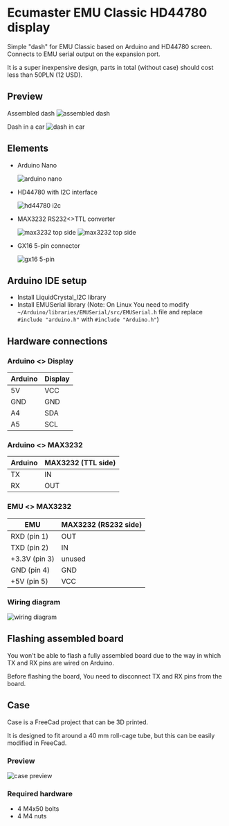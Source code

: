 # Ecumaster EMU Classic HD44780 display #

Simple "dash" for EMU Classic based on Arduino and HD44780 screen.
Connects to EMU serial output on the expansion port.

It is a super inexpensive design, parts in total (without case) should cost less than 50PLN (12 USD).

## Preview ##

Assembled dash
![assembled dash](./docs/pictures/offline.jpeg)

Dash in a car
![dash in car](./docs/pictures/online.jpeg)

## Elements ##

- Arduino Nano

  ![arduino nano](./docs/elements/arduino_nano.png)
- HD44780 with I2C interface

  ![hd44780 i2c](./docs/elements/hd44780_i2c.png)

- MAX3232 RS232<>TTL converter

  ![max3232 top side](./docs/elements/max3232_top.png)
  ![max3232 top side](./docs/elements/max3232_bottom.png)

- GX16 5-pin connector

  ![gx16 5-pin](./docs/elements/gx16_5pin.png)

## Arduino IDE setup ##

- Install LiquidCrystal_I2C library
- Install EMUSerial library (Note: On Linux You need to modify `~/Arduino/libraries/EMUSerial/src/EMUSerial.h` file and
  replace `#include "arduino.h"` with `#include "Arduino.h"`)

## Hardware connections ##

### Arduino <> Display ###

| Arduino | Display |
|---------|---------|
| 5V      | VCC     |
| GND     | GND     |
| A4      | SDA     |
| A5      | SCL     |

### Arduino <> MAX3232 ###

| Arduino | MAX3232 (TTL side) |
|---------|--------------------|
| TX      | IN                 |
| RX      | OUT                |

### EMU <> MAX3232 ###

| EMU           | MAX3232 (RS232 side) |
|---------------|----------------------|
| RXD (pin 1)   | OUT                  |
| TXD (pin 2)   | IN                   |
| +3.3V (pin 3) | unused               |
| GND (pin 4)   | GND                  |
| +5V (pin 5)   | VCC                  |

### Wiring diagram ###

![wiring diagram](./docs/wiring_diagram.png)

## Flashing assembled board ##

You won't be able to flash a fully assembled board due to the way in which TX and RX pins are wired on Arduino.

Before flashing the board, You need to disconnect TX and RX pins from the board.

## Case ##

Case is a FreeCad project that can be 3D printed. 

It is designed to fit around a 40 mm roll-cage tube, but this can be easily modified in FreeCad.

### Preview ###

![case preview](./docs/pictures/case.png)

### Required hardware ###

- 4 M4x50 bolts
- 4 M4 nuts
